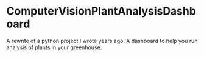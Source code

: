 # ComputerVisionPlantAnalysisDashboard
A rewrite of a python project I wrote years ago. A dashboard to help you run analysis of plants in your greenhouse. 
